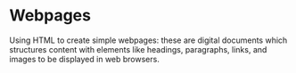 # Webpages
Using HTML to create simple webpages: these are digital documents which structures content with elements like headings, paragraphs, links, and images to be displayed in web browsers.
